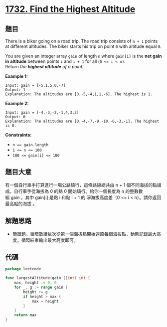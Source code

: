 # [1732. Find the Highest Altitude](https://leetcode.com/problems/find-the-highest-altitude/)


## 題目

There is a biker going on a road trip. The road trip consists of `n + 1` points at different altitudes. The biker starts his trip on point `0` with altitude equal `0`.

You are given an integer array `gain` of length `n` where `gain[i]` is the **net gain in altitude** between points `i` and `i + 1` for all (`0 <= i < n)`. Return *the **highest altitude** of a point.*

**Example 1:**

```
Input: gain = [-5,1,5,0,-7]
Output: 1
Explanation: The altitudes are [0,-5,-4,1,1,-6]. The highest is 1.
```

**Example 2:**

```
Input: gain = [-4,-3,-2,-1,4,3,2]
Output: 0
Explanation: The altitudes are [0,-4,-7,-9,-10,-6,-3,-1]. The highest is 0.
```

**Constraints:**

- `n == gain.length`
- `1 <= n <= 100`
- `100 <= gain[i] <= 100`

## 題目大意

有一個自行車手打算進行一場公路騎行，這條路線總共由 n + 1 個不同海拔的點組成。自行車手從海拔為 0 的點 0 開始騎行。給你一個長度為 n 的整數數組 gain ，其中 gain[i] 是點 i 和點 i + 1 的 淨海拔高度差（0 <= i < n）。請你返回 最高點的海拔 。

## 解題思路

- 簡單題。循環數組依次從第一個海拔點開始還原每個海拔點，動態記錄最大高度。循環結束輸出最大高度即可。

## 代碼

```go
package leetcode

func largestAltitude(gain []int) int {
	max, height := 0, 0
	for _, g := range gain {
		height += g
		if height > max {
			max = height
		}
	}
	return max
}
```